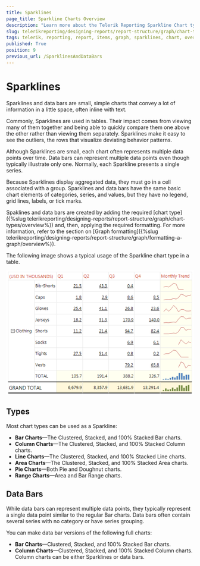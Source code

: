 ```yaml
---
title: Sparklines
page_title: Sparkline Charts Overview 
description: "Learn more about the Telerik Reporting Sparkline Chart types."
slug: telerikreporting/designing-reports/report-structure/graph/chart-types/sparklines
tags: telerik, reporting, report, items, graph, sparklines, chart, overview
published: True
position: 9
previous_url: /SparklinesAndDataBars
---
```


# Sparklines

Sparklines and data bars are small, simple charts that convey a lot of information in a little space, often inline with text. 

Commonly, Sparklines are used in tables. Their impact comes from viewing many of them together and being able to quickly compare them one above the other rather than viewing them separately. Sparklines make it easy to see the outliers, the rows that visualize deviating behavior patterns. 

Although Sparklines are small, each chart often represents multiple data points over time. Data bars can represent multiple data points even though typically illustrate only one. Normally, each Sparkline presents a single series. 

Because Sparklines display aggregated data, they must go in a cell associated with a group. Sparklines and data bars have the same basic chart elements of categories, series, and values, but they have no legend, grid lines, labels, or tick marks.

Spaklines and data bars are created by adding the required [chart type]({%slug telerikreporting/designing-reports/report-structure/graph/chart-types/overview%}) and, then, applying the required formatting. For more information, refer to the section on [Graph formatting]({%slug telerikreporting/designing-reports/report-structure/graph/formatting-a-graph/overview%}). 

The following image shows a typical usage of the Sparkline chart type in a table. 

  ![Sparkline Chart\Sparkline Chart](images/Graph/SparklineChart.png)

## Types

Most chart types can be used as a Sparkline:

* __Bar Charts__&mdash;The Clustered, Stacked, and 100% Stacked Bar charts.
* __Column Charts__&mdash;The Clustered, Stacked, and 100% Stacked Column charts.
* __Line Charts__&mdash;The Clustered, Stacked, and 100% Stacked Line charts.
* __Area Charts__&mdash;The Clustered, Stacked, and 100% Stacked Area charts.
* __Pie Charts__&mdash;Both Pie and Doughnut charts.
* __Range Charts__&mdash;Area and Bar Range charts.

## Data Bars

While data bars can represent multiple data points, they typically represent a single data point similar to the regular Bar charts. Data bars often contain several series with no category or have series grouping.

You can make data bar versions of the following full charts:

* __Bar Charts__&mdash;Clustered, Stacked, and 100% Stacked Bar charts.
* __Column Charts__&mdash;Clustered, Stacked, and 100% Stacked Column charts. Column charts can be either Sparklines or data bars.

